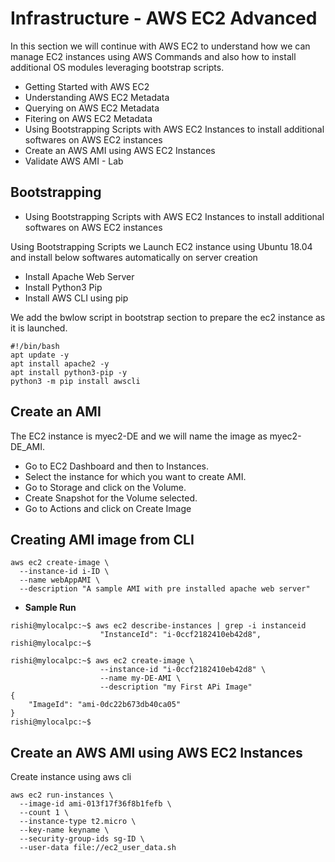 # Infrastructure - AWS EC2 Advanced

In this section we will continue with AWS EC2 to understand how we can manage EC2 instances using AWS Commands and also how to install additional OS modules leveraging bootstrap scripts.

* Getting Started with AWS EC2
* Understanding AWS EC2 Metadata
* Querying on AWS EC2 Metadata
* Fitering on AWS EC2 Metadata
* Using Bootstrapping Scripts with AWS EC2 Instances to install additional softwares on AWS EC2 instances
* Create an AWS AMI using AWS EC2 Instances
* Validate AWS AMI - Lab

## Bootstrapping 
* Using Bootstrapping Scripts with AWS EC2 Instances to install additional softwares on AWS EC2 instances

Using Bootstrapping Scripts we  Launch EC2 instance using Ubuntu 18.04 and install below softwares automatically on server creation
* Install Apache Web Server
* Install Python3 Pip
* Install AWS CLI using pip

We add the bwlow script in bootstrap section to prepare the ec2 instance as it is launched.
```
#!/bin/bash
apt update -y
apt install apache2 -y
apt install python3-pip -y
python3 -m pip install awscli
```

## Create an AMI
The EC2 instance is myec2-DE and we will name the image as myec2-DE_AMI.
* Go to EC2 Dashboard and then to Instances.
* Select the instance for which you want to create AMI.
* Go to Storage and click on the Volume.
* Create Snapshot for the Volume selected.
* Go to Actions and click on Create Image

## Creating AMI image from CLI
```
aws ec2 create-image \
  --instance-id i-ID \
  --name webAppAMI \
  --description "A sample AMI with pre installed apache web server"
```

* **Sample Run**
```
rishi@mylocalpc:~$ aws ec2 describe-instances | grep -i instanceid
                    "InstanceId": "i-0ccf2182410eb42d8",
rishi@mylocalpc:~$ 

rishi@mylocalpc:~$ aws ec2 create-image \
                    --instance-id "i-0ccf2182410eb42d8" \
                    --name my-DE-AMI \
                    --description "my First APi Image"
{
    "ImageId": "ami-0dc22b673db40ca05"
}
rishi@mylocalpc:~$

```

## Create an AWS AMI using AWS EC2 Instances

Create instance using aws cli

```
aws ec2 run-instances \
  --image-id ami-013f17f36f8b1fefb \
  --count 1 \
  --instance-type t2.micro \
  --key-name keyname \
  --security-group-ids sg-ID \
  --user-data file://ec2_user_data.sh
```
